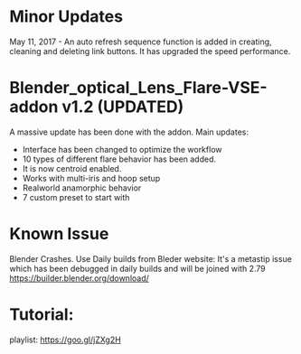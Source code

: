 # Minor Updates
May 11, 2017 - An auto refresh sequence function is added in creating, cleaning and deleting link buttons. It has upgraded the speed performance.

# Blender_optical_Lens_Flare-VSE-addon v1.2 (UPDATED)
A massive update has been done with the addon.
Main updates:
- Interface has been changed to optimize the workflow
- 10 types of different flare behavior has been added.
- It is now centroid enabled.
- Works with multi-iris and hoop setup
- Realworld anamorphic behavior
- 7 custom preset to start with 


# Known Issue
Blender Crashes.
Use Daily builds from Bleder website: It's a metastip issue which has been debugged in daily builds and will be joined with 2.79
https://builder.blender.org/download/

# Tutorial:
playlist:
https://goo.gl/jZXg2H
